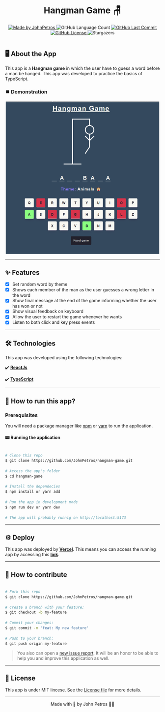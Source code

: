 <h1 align="center">
    Hangman Game 🪑
</h1>

<div align="center">
   <a href="https://github.com/JohnPetros">
      <img alt="Made by JohnPetros" src="https://img.shields.io/badge/made%20by-JohnPetros-blueviolet">
   </a>
   <img alt="GitHub Language Count" src="https://img.shields.io/github/languages/count/JohnPetros/hangman-game">
   <a href="https://github.com/JohnPetros/hangman-game/commits/main">
      <img alt="GitHub Last Commit" src="https://img.shields.io/github/last-commit/JohnPetros/hangman-game">
   </a>
  </a>
   </a>
   <a href="https://github.com/JohnPetros/hangman-game/blob/main/LICENSE.md">
      <img alt="GitHub License" src="https://img.shields.io/github/license/JohnPetros/hangman-game">
   </a>
    <img alt="Stargazers" src="https://img.shields.io/github/stars/JohnPetros/hangman-game?style=social">
</div>

<br>

## 🖥️ About the App

This app is a **Hangman game** in which the user have to guess a word before a man be hanged. This app was developed to practice the basics of TypeScript.

### ⏹️ Demonstration

<div align="center">
   <img src="./.github/preview.png" width="500" alt="Preview of the running app" />
</div>

---

## ✨ Features

- [x] Set random word by theme
- [x] Shows each member of the man as the user guesses a wrong letter in the word
- [x] Show final message at the end of the game informing whether the user has won or not
- [x] Show visual feedback on keyboard
- [x] Allow the user to restart the game whenever he wants
- [x] Listen to both click and key press events

---

## 🛠️ Technologies

This app was developed using the following technologies:

✔️ **[ReactJs](https://react.dev/)**

✔️ **[TypeScript](https://www.typescriptlang.org/)**

---

## 🚀 How to run this app?

### Prerequisites

You will need a package manager like [npm](https://www.npmjs.com/) or [yarn](https://yarnpkg.com/) to run the application.

#### 📟 Running the application

```bash

# Clone this repo
$ git clone https://github.com/JohnPetros/hangman-game.git

# Access the app's folder
$ cd hangman-game

# Install the dependecies
$ npm install or yarn add

# Run the app in development mode
$ npm run dev or yarn dev

# The app will probably runnig on http://localhost:5173

```

---

## ⚙️ Deploy

This app was deployed by **[Vercel](https://vercel.com/home)**. This means you can access the running app by accessing this **[link](https://hangman-game-murex.vercel.app/)**.

---

## 💪 How to contribute

```bash

# Fork this repo
$ git clone https://github.com/JohnPetros/hangman-game.git

# Create a branch with your feature;
$ git checkout -b my-feature

# Commit your changes:
$ git commit -m 'feat: My new feature'

# Push to your branch:
$ git push origin my-feature

```

> You also can open a [new issue report](https://github.com/JohnPetros/hangman-game/issues). It will be an honor to be able to help you and improve this application as well.

---

## 📝 License

This app is under MIT lincese. See the [License file](LICENSE) for more details.

---

<p align="center">
   Made with 💜 by John Petros 👋🏻
</p>
